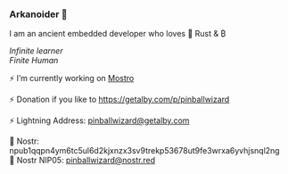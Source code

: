 ### Arkanoider 👋

I am an ancient embedded developer who loves 🦀  Rust & ₿

_Infinite learner_<br>
_Finite Human_


⚡ I’m currently working on [Mostro](https://mostro.network)

⚡ Donation if you like to https://getalby.com/p/pinballwizard

⚡ Lightning Address: pinballwizard@getalby.com

💬 Nostr: npub1qqpn4ym6tc5ul6d2kjxnzx3sv9trekp53678ut9fe3wrxa6yvhjsnql2ng<br> 
💬 Nostr NIP05: pinballwizard@nostr.red


